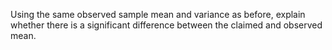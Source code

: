 Using the same observed sample mean and variance as before,
explain whether there is a significant difference between the claimed and observed mean.
